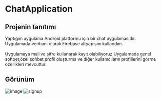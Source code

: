 # ChatApplication


## Projenin tanıtımı
Yaptığım uygulama Android platformu için bir chat uygulamasıdır. Uygulamada veribanı olarak Firebase altyapısını kullandım.
</br></br> Uygulamaya mail ve şifre kullanarak kayıt olabiliyoruz.Uygulamada genel sohbet,özel sohbet,profil oluşturma ve diğer kullanıcıların profillerini görme özellikleri mevcuttur.

## Görünüm
![image](https://user-images.githubusercontent.com/51864835/95015381-38cedd00-0655-11eb-950e-dd6b55915a7d.png)
![signup](https://user-images.githubusercontent.com/51864835/117847092-b7929500-b28a-11eb-871c-1e4bf1832a6b.jpg)

